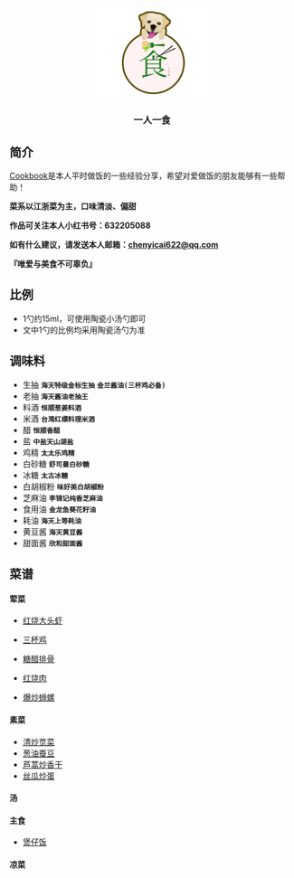 <div align=center><img src="logo.png" style="width:200px;" /></div>

<div align=center><h3>一人一食</h3></div>

## 简介

[Cookbook](https://github.com/chenyicai622/Cookbook)是本人平时做饭的一些经验分享，希望对爱做饭的朋友能够有一些帮助！

**菜系以江浙菜为主，口味清淡、偏甜**

**作品可关注本人小红书号：632205088**

**如有什么建议，请发送本人邮箱：chenyicai622@qq.com**

**『唯爱与美食不可辜负』**



## 比例

- 1勺约15ml，可使用陶瓷小汤勺即可
- 文中1勺的比例均采用陶瓷汤勺为准



## 调味料

- 生抽  **`海天特级金标生抽`**  **`金兰酱油(三杯鸡必备)`**
- 老抽  **`海天酱油老抽王`**
- 料酒  **`恒顺葱姜料酒`**
- 米酒  **`台湾红標料理米酒`**
- 醋  **`恒顺香醋`**
- 盐  **`中盐天山湖盐`**
- 鸡精  **`太太乐鸡精`**
- 白砂糖  **`舒可曼白砂糖`**
- 冰糖  **`太古冰糖`**
- 白胡椒粉  **`味好美白胡椒粉`**
- 芝麻油  **`李锦记纯香芝麻油`**
- 食用油  **`金龙鱼葵花籽油`**
- 耗油  **`海天上等耗油`**
- 黄豆酱  **`海天黄豆酱`**
- 甜面酱  **`欣和甜面酱`**



## 菜谱

#### 荤菜

- [红烧大头虾](https://github.com/chenyicai622/Cookbook/blob/main/menu/meat_dish/红烧大头虾/红烧大头虾.md)

- [三杯鸡](https://github.com/chenyicai622/Cookbook/blob/main/menu/meat_dish/三杯鸡/三杯鸡.md)

- [糖醋排骨](https://github.com/chenyicai622/Cookbook/blob/main/menu/meat_dish/糖醋排骨/糖醋排骨.md)

- [红烧肉](https://github.com/chenyicai622/Cookbook/blob/main/menu/meat_dish/红烧肉/红烧肉.md)

- [爆炒蛳螺](https://github.com/chenyicai622/Cookbook/blob/main/menu/meat_dish/爆炒蛳螺/爆炒蛳螺.md)

  

#### 素菜

- [清炒苋菜](https://github.com/chenyicai622/Cookbook/blob/main/menu/vegetable_dish/清炒苋菜/清炒苋菜.md)
- [葱油蚕豆](https://github.com/chenyicai622/Cookbook/blob/main/menu/vegetable_dish/葱油蚕豆/葱油蚕豆.md)
- [芦蒿炒香干](https://github.com/chenyicai622/Cookbook/blob/main/menu/vegetable_dish/芦蒿炒香干/芦蒿炒香干.md)
- [丝瓜炒蛋](https://github.com/chenyicai622/Cookbook/blob/main/menu/vegetable_dish/丝瓜炒蛋/丝瓜炒蛋.md)



#### 汤



#### 主食

- [煲仔饭](https://github.com/chenyicai622/Cookbook/blob/main/menu/staple_dish/煲仔饭/煲仔饭.md)



#### 凉菜
